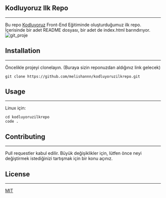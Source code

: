 ## **Kodluyoruz Ilk Repo**
---
Bu repo [Kodluyoruz](https://kodluyoruz.org) Front-End Eğitiminde oluşturduğumuz ilk repo. İçerisinde bir adet README dosyası, bir adet de index.html barındırıyor.
![git_proje](https://user-images.githubusercontent.com/82020308/138750180-4f62c4c1-c2a7-44ce-8f95-c4506367f050.jpg)
## **Installation**
---
Öncelikle projeyi clonelayın. (Buraya sizin reponuzdan aldığınız link gelecek)
```
git clone https://github.com/melishannn/kodluyoruzilkrepo.git
```
## **Usage**
---
Linux için:
```
cd kodluyoruzilkrepo
code .
```
## **Contributing**
---
Pull requestler kabul edilir. Büyük değişiklikler için, lütfen önce neyi değiştirmek istediğinizi tartışmak için bir konu açınız.

## **License**
---
[MIT](https://choosealicense.com/licenses/mit/)
